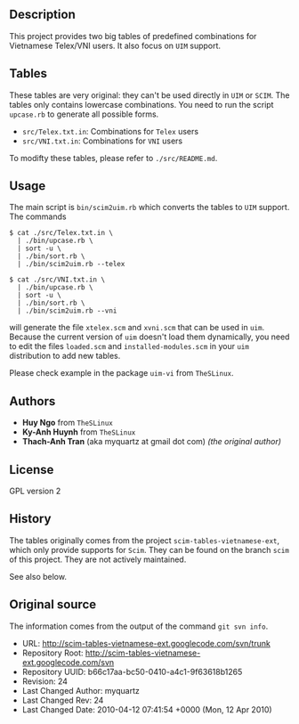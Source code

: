 ## Description

This project provides two big tables of predefined combinations for
Vietnamese Telex/VNI users. It also focus on `UIM` support.

## Tables

These tables are very original: they can't be used directly in `UIM`
or `SCIM`. The tables only contains lowercase combinations. You need
to run the script `upcase.rb` to generate all possible forms.

* `src/Telex.txt.in`: Combinations for `Telex` users
* `src/VNI.txt.in`: Combinations for `VNI` users

To modifty these tables, please refer to `./src/README.md`.

## Usage

The main script is `bin/scim2uim.rb` which converts the tables to `UIM`
support. The commands

````
$ cat ./src/Telex.txt.in \
  | ./bin/upcase.rb \
  | sort -u \
  | ./bin/sort.rb \
  | ./bin/scim2uim.rb --telex

$ cat ./src/VNI.txt.in \
  | ./bin/upcase.rb \
  | sort -u \
  | ./bin/sort.rb \
  | ./bin/scim2uim.rb --vni
````

will generate the file `xtelex.scm` and `xvni.scm` that can be used in `uim`.
Because the current version of `uim` doesn't load them dynamically, you
need to edit the files `loaded.scm` and `installed-modules.scm` in your
`uim` distribution to add new tables.

Please check example in the package `uim-vi` from `TheSLinux`.

## Authors

* **Huy Ngo** from `TheSLinux`
* **Ky-Anh Huynh** from `TheSLinux`
* **Thach-Anh Tran** (aka myquartz at gmail dot com) _(the original author)_

## License

GPL version 2

## History

The tables originally comes from the project `scim-tables-vietnamese-ext`,
which only provide supports for `Scim`. They can be found on the branch
`scim` of this project. They are not actively maintained.

See also below.

## Original source

The information comes from the output of the command `git svn info`.

* URL: http://scim-tables-vietnamese-ext.googlecode.com/svn/trunk
* Repository Root: http://scim-tables-vietnamese-ext.googlecode.com/svn
* Repository UUID: b66c17aa-bc50-0410-a4c1-9f63618b1265
* Revision: 24
* Last Changed Author: myquartz
* Last Changed Rev: 24
* Last Changed Date: 2010-04-12 07:41:54 +0000 (Mon, 12 Apr 2010)
